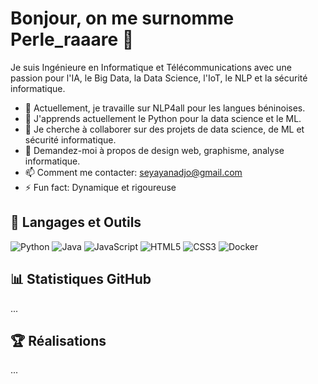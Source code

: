 # Bonjour, on me surnomme Perle_raaare 👋

Je suis Ingénieure en Informatique et Télécommunications avec une passion pour l'IA, le Big Data, la Data Science, l'IoT, le NLP et la sécurité informatique.

- 🔭 Actuellement, je travaille sur NLP4all pour les langues béninoises.
- 🌱 J'apprends actuellement le Python pour la data science et le ML.
- 👯 Je cherche à collaborer sur des projets de data science, de ML et sécurité informatique.
- 💬 Demandez-moi à propos de design web, graphisme, analyse informatique.
- 📫 Comment me contacter: seyayanadjo@gmail.com
- ⚡ Fun fact: Dynamique et rigoureuse

## 🚀 Langages et Outils

![Python](https://img.shields.io/badge/-Python-black?style=flat-square&logo=python)
![Java](https://img.shields.io/badge/-Java-black?style=flat-square&logo=java)
![JavaScript](https://img.shields.io/badge/-JavaScript-black?style=flat-square&logo=javascript)
![HTML5](https://img.shields.io/badge/-HTML5-black?style=flat-square&logo=html5)
![CSS3](https://img.shields.io/badge/-CSS3-black?style=flat-square&logo=css3)
![Docker](https://img.shields.io/badge/-Docker-black?style=flat-square&logo=docker)

## 📊 Statistiques GitHub

...

## 🏆 Réalisations

...
